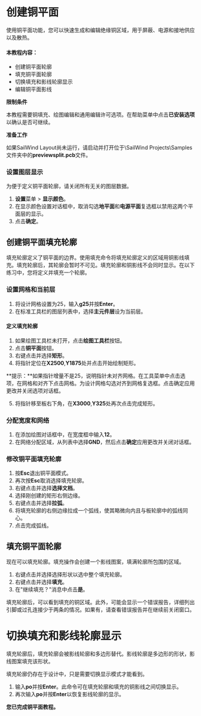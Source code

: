 # 创建铜平面

使用铜平面功能，您可以快速生成和编辑绝缘铜区域，用于屏蔽、电源和接地供应以及散热。

#### 本教程内容：

- 创建铜平面轮廓
- 填充铜平面轮廓
- 切换填充和影线轮廓显示
- 编辑铜平面影线

**限制条件**

本教程需要铜填充、绘图编辑和通用编辑许可选项。在帮助菜单中点击**已安装选项**以确认是否可继续。

**准备工作**

如果SailWind Layout尚未运行，请启动并打开位于\SailWind Projects\Samples文件夹中的**previewsplit.pcb**文件。

### 设置图层显示

为便于定义铜平面轮廓，请关闭所有无关的图层数据。

1. **设置**菜单 > **显示颜色**。
2. 在显示颜色设置对话框中，取消勾选**地平面**和**电源平面**复选框以禁用这两个平面层的显示。
3. 点击**确定**。

## 创建铜平面填充轮廓

填充轮廓定义了铜平面的边界。使用填充命令将填充轮廓定义的区域用铜影线填充。填充轮廓后，其轮廓会暂时不可见。填充轮廓和铜影线不会同时显示。在以下练习中，您将定义并填充一个轮廓。

### 设置网格和当前层

1. 将设计网格设置为25，输入**g25**并按**Enter**。
2. 在标准工具栏的图层列表中，选择**主元件层**设为当前层。

#### 定义填充轮廓

1. 如果绘图工具栏未打开，点击**绘图工具栏**按钮。
2. 点击**铜平面**按钮。
3. 右键点击并选择**矩形**。
4. 将指针定位在**X2500**,**Y1875**处并点击开始绘制矩形。

**提示：**如果指针增量不是25，说明指针未对齐网格。在工具菜单中点击选项，在网格和对齐下点击网格。为设计网格勾选对齐到网格复选框。点击确定应用更改并关闭选项对话框。

5. 将指针移至板右下角，在**X3000**,**Y325**处再次点击完成矩形。

### 分配宽度和网络

1. 在添加绘图对话框中，在宽度框中输入**12**。
4. 在网络分配区域，从列表中选择**GND**，然后点击**确定**应用更改并关闭对话框。

### 修改铜平面填充轮廓

1. 按**Esc**退出铜平面模式。
2. 再次按**Esc**取消选择填充轮廓。
3. 右键点击并选择**选择文档**。
4. 选择刚创建的矩形右侧边缘。
5. 右键点击并选择**拉弧**。
6. 将填充轮廓的右侧边缘拉成一个弧线，使其略微向内且与板轮廓中的弧线同心。
7. 点击完成弧线。

## 填充铜平面轮廓

现在可以填充轮廓。填充操作会创建一个影线图案，填满轮廓所包围的区域。

1. 右键点击并选择选择形状以选中整个填充轮廓。
2. 右键点击并选择**填充**。
3. 在"继续填充？"消息中点击**是**。

填充轮廓后，可以看到填充的铜区域。此外，可能会显示一个错误报告，详细列出引脚或过孔连接少于两条的情况。如果有，请查看错误报告并在继续前关闭窗口。

# 切换填充和影线轮廓显示

填充轮廓后，填充轮廓会被影线轮廓和多边形替代。影线轮廓是多边形的形状，影线图案填充该形状。

填充轮廓仍存在于设计中，只是需要切换显示模式才能看到。

1. 输入**po**并按**Enter**。此命令可在填充轮廓和填充的铜影线之间切换显示。
2. 再次输入**po**并按**Enter**以恢复影线轮廓的显示。

**您已完成铜平面教程。**